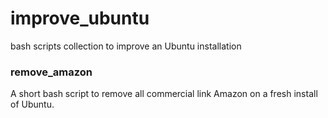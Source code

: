 # improve_ubuntu
bash scripts collection to improve an Ubuntu installation

### remove_amazon
A short bash script to remove all commercial link Amazon on a fresh install of Ubuntu.
